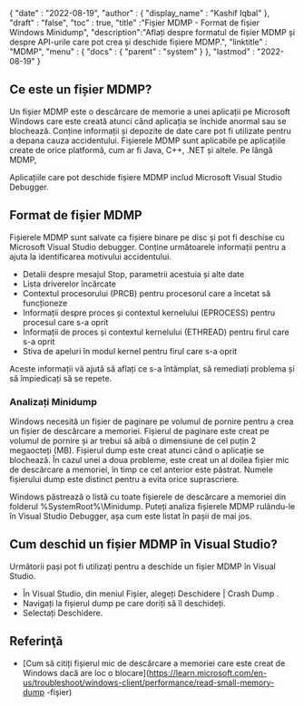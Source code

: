 {
  "date" : "2022-08-19",
  "author" : {
    "display_name" : "Kashif Iqbal"
},
  "draft" : "false",
  "toc" : true,
  "title" :"Fișier MDMP - Format de fișier Windows Minidump",
  "description":"Aflați despre formatul de fișier MDMP și despre API-urile care pot crea și deschide fișiere MDMP.",
  "linktitle" : "MDMP",
  "menu" : {
    "docs" : {
      "parent" : "system"
}
},
  "lastmod" : "2022-08-19"
}

## Ce este un fișier MDMP?

Un fișier MDMP este o descărcare de memorie a unei aplicații pe Microsoft Windows care este creată atunci când aplicația se închide anormal sau se blochează. Conține informații și depozite de date care pot fi utilizate pentru a depana cauza accidentului. Fișierele MDMP sunt aplicabile pe aplicațiile create de orice platformă, cum ar fi Java, C++, .NET și altele. Pe lângă MDMP,

Aplicațiile care pot deschide fișiere MDMP includ Microsoft Visual Studio Debugger.

## Format de fișier MDMP

Fișierele MDMP sunt salvate ca fișiere binare pe disc și pot fi deschise cu Microsoft Visual Studio debugger. Conține următoarele informații pentru a ajuta la identificarea motivului accidentului.

* Detalii despre mesajul Stop, parametrii acestuia și alte date
* Lista driverelor încărcate
* Contextul procesorului (PRCB) pentru procesorul care a încetat să funcționeze
* Informații despre proces și contextul kernelului (EPROCESS) pentru procesul care s-a oprit
* Informații de proces și contextul kernelului (ETHREAD) pentru firul care s-a oprit
* Stiva de apeluri în modul kernel pentru firul care s-a oprit

Aceste informații vă ajută să aflați ce s-a întâmplat, să remediați problema și să împiedicați să se repete.

### Analizați Minidump

Windows necesită un fișier de paginare pe volumul de pornire pentru a crea un fișier de descărcare a memoriei. Fișierul de paginare este creat pe volumul de pornire și ar trebui să aibă o dimensiune de cel puțin 2 megaocteți (MB). Fișierul dump este creat atunci când o aplicație se blochează. În cazul unei a doua probleme, este creat un al doilea fișier mic de descărcare a memoriei, în timp ce cel anterior este păstrat. Numele fișierului dump este distinct pentru a evita orice suprascriere.

Windows păstrează o listă cu toate fișierele de descărcare a memoriei din folderul %SystemRoot%\Minidump. Puteți analiza fișierele MDMP rulându-le în Visual Studio Debugger, așa cum este listat în pașii de mai jos.

## Cum deschid un fișier MDMP în Visual Studio?

Următorii pași pot fi utilizați pentru a deschide un fișier MDMP în Visual Studio.

* În Visual Studio, din meniul Fișier, alegeți Deschidere | Crash Dump .
* Navigați la fișierul dump pe care doriți să îl deschideți.
* Selectați Deschidere.

## Referinţă

* [Cum să citiți fișierul mic de descărcare a memoriei care este creat de Windows dacă are loc o blocare](https://learn.microsoft.com/en-us/troubleshoot/windows-client/performance/read-small-memory-dump -fişier)

